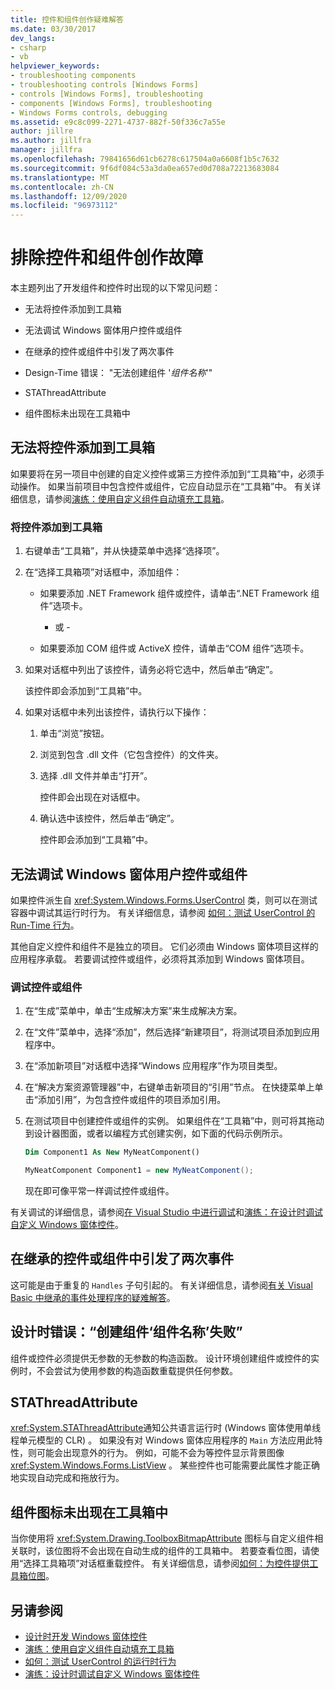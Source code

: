 ```yaml
---
title: 控件和组件创作疑难解答
ms.date: 03/30/2017
dev_langs:
- csharp
- vb
helpviewer_keywords:
- troubleshooting components
- troubleshooting controls [Windows Forms]
- controls [Windows Forms], troubleshooting
- components [Windows Forms], troubleshooting
- Windows Forms controls, debugging
ms.assetid: e9c8c099-2271-4737-882f-50f336c7a55e
author: jillre
ms.author: jillfra
manager: jillfra
ms.openlocfilehash: 79841656d61cb6278c617504a0a6608f1b5c7632
ms.sourcegitcommit: 9f6df084c53a3da0ea657ed0d708a72213683084
ms.translationtype: MT
ms.contentlocale: zh-CN
ms.lasthandoff: 12/09/2020
ms.locfileid: "96973112"
---
```

# <a name="troubleshoot-control-and-component-authoring"></a>排除控件和组件创作故障

本主题列出了开发组件和控件时出现的以下常见问题：

- 无法将控件添加到工具箱

- 无法调试 Windows 窗体用户控件或组件

- 在继承的控件或组件中引发了两次事件

- Design-Time 错误： "无法创建组件 '*组件名称*'"

- STAThreadAttribute

- 组件图标未出现在工具箱中

## <a name="cannot-add-control-to-toolbox"></a>无法将控件添加到工具箱

如果要将在另一项目中创建的自定义控件或第三方控件添加到“工具箱”中，必须手动操作。 如果当前项目中包含控件或组件，它应自动显示在“工具箱”中。 有关详细信息，请参阅[演练：使用自定义组件自动填充工具箱](walkthrough-automatically-populating-the-toolbox-with-custom-components.md)。

### <a name="to-add-a-control-to-the-toolbox"></a>将控件添加到工具箱

1. 右键单击“工具箱”，并从快捷菜单中选择“选择项”。

2. 在“选择工具箱项”对话框中，添加组件：

    - 如果要添加 .NET Framework 组件或控件，请单击“.NET Framework 组件”选项卡。

         - 或 -

    - 如果要添加 COM 组件或 ActiveX 控件，请单击“COM 组件”选项卡。

3. 如果对话框中列出了该控件，请务必将它选中，然后单击“确定”。

     该控件即会添加到“工具箱”中。

4. 如果对话框中未列出该控件，请执行以下操作：

    1. 单击“浏览”按钮。 

    2. 浏览到包含 .dll 文件（它包含控件）的文件夹。

    3. 选择 .dll 文件并单击“打开”。

         控件即会出现在对话框中。

    4. 确认选中该控件，然后单击“确定”。

         控件即会添加到“工具箱”中。

## <a name="cannot-debug-the-windows-forms-user-control-or-component"></a>无法调试 Windows 窗体用户控件或组件

如果控件派生自 <xref:System.Windows.Forms.UserControl> 类，则可以在测试容器中调试其运行时行为。 有关详细信息，请参阅 [如何：测试 UserControl 的 Run-Time 行为](how-to-test-the-run-time-behavior-of-a-usercontrol.md)。

其他自定义控件和组件不是独立的项目。 它们必须由 Windows 窗体项目这样的应用程序承载。 若要调试控件或组件，必须将其添加到 Windows 窗体项目。

### <a name="to-debug-a-control-or-component"></a>调试控件或组件

1. 在“生成”菜单中，单击“生成解决方案”来生成解决方案。

2. 在“文件”菜单中，选择“添加”，然后选择“新建项目”，将测试项目添加到应用程序中。

3. 在“添加新项目”对话框中选择“Windows 应用程序”作为项目类型。

4. 在“解决方案资源管理器”中，右键单击新项目的“引用”节点。 在快捷菜单上单击“添加引用”，为包含控件或组件的项目添加引用。

5. 在测试项目中创建控件或组件的实例。 如果组件在“工具箱”中，则可将其拖动到设计器图面，或者以编程方式创建实例，如下面的代码示例所示。

    ```vb
    Dim Component1 As New MyNeatComponent()
    ```

    ```csharp
    MyNeatComponent Component1 = new MyNeatComponent();
    ```

   现在即可像平常一样调试控件或组件。

有关调试的详细信息，请参阅[在 Visual Studio 中进行调试](/visualstudio/debugger/debugger-feature-tour)和[演练：在设计时调试自定义 Windows 窗体控件](walkthrough-debugging-custom-windows-forms-controls-at-design-time.md)。

## <a name="event-is-raised-twice-in-inherited-control-or-component"></a>在继承的控件或组件中引发了两次事件

这可能是由于重复的 `Handles` 子句引起的。 有关详细信息，请参阅[有关 Visual Basic 中继承的事件处理程序的疑难解答](/dotnet/visual-basic/programming-guide/language-features/events/troubleshooting-inherited-event-handlers)。

## <a name="design-time-error-failed-to-create-component-component-name"></a>设计时错误：“创建组件‘组件名称’失败”

组件或控件必须提供无参数的无参数的构造函数。 设计环境创建组件或控件的实例时，不会尝试为使用参数的构造函数重载提供任何参数。

## <a name="stathreadattribute"></a>STAThreadAttribute

<xref:System.STAThreadAttribute>通知公共语言运行时 (Windows 窗体使用单线程单元模型的 CLR) 。 如果没有对 Windows 窗体应用程序的 `Main` 方法应用此特性，则可能会出现意外的行为。 例如，可能不会为等控件显示背景图像 <xref:System.Windows.Forms.ListView> 。 某些控件也可能需要此属性才能正确地实现自动完成和拖放行为。

## <a name="component-icon-does-not-appear-in-toolbox"></a>组件图标未出现在工具箱中

当你使用将 <xref:System.Drawing.ToolboxBitmapAttribute> 图标与自定义组件相关联时，该位图将不会出现在自动生成的组件的工具箱中。 若要查看位图，请使用“选择工具箱项”对话框重载控件。 有关详细信息，请参阅[如何：为控件提供工具箱位图](how-to-provide-a-toolbox-bitmap-for-a-control.md)。

## <a name="see-also"></a>另请参阅

- [设计时开发 Windows 窗体控件](developing-windows-forms-controls-at-design-time.md)
- [演练：使用自定义组件自动填充工具箱](walkthrough-automatically-populating-the-toolbox-with-custom-components.md)
- [如何：测试 UserControl 的运行时行为](how-to-test-the-run-time-behavior-of-a-usercontrol.md)
- [演练：设计时调试自定义 Windows 窗体控件](walkthrough-debugging-custom-windows-forms-controls-at-design-time.md)
